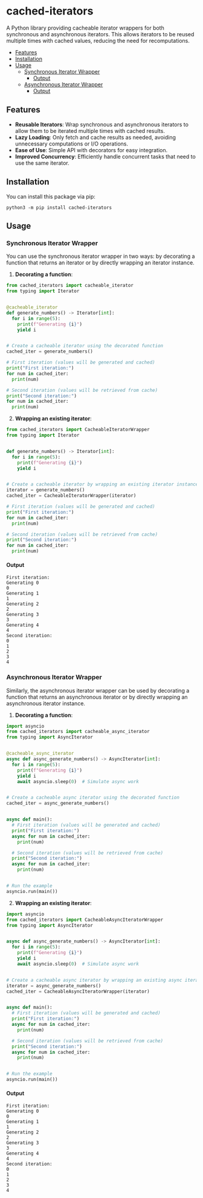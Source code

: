 # cached-iterators

A Python library providing cacheable iterator wrappers for both synchronous and asynchronous iterators. This allows 
iterators to be reused multiple times with cached values, reducing the need for recomputations.

<!-- TOC -->
* [Features](#features)
* [Installation](#installation)
* [Usage](#usage)
  * [Synchronous Iterator Wrapper](#synchronous-iterator-wrapper)
    * [Output](#output)
  * [Asynchronous Iterator Wrapper](#asynchronous-iterator-wrapper)
    * [Output](#output-1)
<!-- TOC -->

## Features

- **Reusable Iterators**: Wrap synchronous and asynchronous iterators to allow them to be iterated multiple times 
  with cached results.
- **Lazy Loading**: Only fetch and cache results as needed, avoiding unnecessary computations or I/O operations.
- **Ease of Use**: Simple API with decorators for easy integration.
- **Improved Concurrency**: Efficiently handle concurrent tasks that need to use the same iterator.

## Installation

You can install this package via pip:

```shell
python3 -m pip install cached-iterators
```

## Usage

### Synchronous Iterator Wrapper

You can use the synchronous iterator wrapper in two ways: by decorating a function that returns an iterator or by directly wrapping an iterator instance.

1. **Decorating a function**:

```python
from cached_iterators import cacheable_iterator
from typing import Iterator


@cacheable_iterator
def generate_numbers() -> Iterator[int]:
  for i in range(5):
    print(f"Generating {i}")
    yield i


# Create a cacheable iterator using the decorated function
cached_iter = generate_numbers()

# First iteration (values will be generated and cached)
print("First iteration:")
for num in cached_iter:
  print(num)

# Second iteration (values will be retrieved from cache)
print("Second iteration:")
for num in cached_iter:
  print(num)
```

2. **Wrapping an existing iterator**:

```python
from cached_iterators import CacheableIteratorWrapper
from typing import Iterator


def generate_numbers() -> Iterator[int]:
  for i in range(5):
    print(f"Generating {i}")
    yield i


# Create a cacheable iterator by wrapping an existing iterator instance
iterator = generate_numbers()
cached_iter = CacheableIteratorWrapper(iterator)

# First iteration (values will be generated and cached)
print("First iteration:")
for num in cached_iter:
  print(num)

# Second iteration (values will be retrieved from cache)
print("Second iteration:")
for num in cached_iter:
  print(num)
```

#### Output

```
First iteration:
Generating 0
0
Generating 1
1
Generating 2
2
Generating 3
3
Generating 4
4
Second iteration:
0
1
2
3
4
```

### Asynchronous Iterator Wrapper

Similarly, the asynchronous iterator wrapper can be used by decorating a function that returns an asynchronous 
iterator or by directly wrapping an asynchronous iterator instance.

1. **Decorating a function**:

```python
import asyncio
from cached_iterators import cacheable_async_iterator
from typing import AsyncIterator


@cacheable_async_iterator
async def async_generate_numbers() -> AsyncIterator[int]:
  for i in range(5):
    print(f"Generating {i}")
    yield i
    await asyncio.sleep(0)  # Simulate async work


# Create a cacheable async iterator using the decorated function
cached_iter = async_generate_numbers()


async def main():
  # First iteration (values will be generated and cached)
  print("First iteration:")
  async for num in cached_iter:
    print(num)

  # Second iteration (values will be retrieved from cache)
  print("Second iteration:")
  async for num in cached_iter:
    print(num)


# Run the example
asyncio.run(main())
```

2. **Wrapping an existing iterator**:

```python
import asyncio
from cached_iterators import CacheableAsyncIteratorWrapper
from typing import AsyncIterator


async def async_generate_numbers() -> AsyncIterator[int]:
  for i in range(5):
    print(f"Generating {i}")
    yield i
    await asyncio.sleep(0)  # Simulate async work


# Create a cacheable async iterator by wrapping an existing async iterator instance
iterator = async_generate_numbers()
cached_iter = CacheableAsyncIteratorWrapper(iterator)


async def main():
  # First iteration (values will be generated and cached)
  print("First iteration:")
  async for num in cached_iter:
    print(num)

  # Second iteration (values will be retrieved from cache)
  print("Second iteration:")
  async for num in cached_iter:
    print(num)


# Run the example
asyncio.run(main())
```

#### Output

```
First iteration:
Generating 0
0
Generating 1
1
Generating 2
2
Generating 3
3
Generating 4
4
Second iteration:
0
1
2
3
4
```
